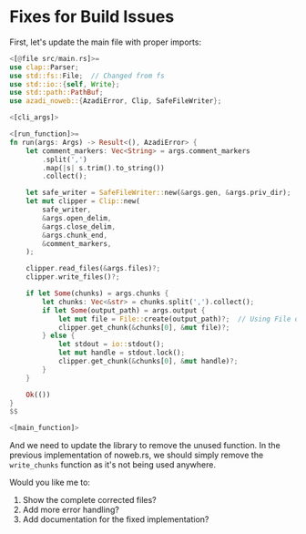 # Fixes for Build Issues

First, let's update the main file with proper imports:

````rust
<[@file src/main.rs]>=
use clap::Parser;
use std::fs::File;  // Changed from fs
use std::io::{self, Write};
use std::path::PathBuf;
use azadi_noweb::{AzadiError, Clip, SafeFileWriter};

<[cli_args]>

<[run_function]>=
fn run(args: Args) -> Result<(), AzadiError> {
    let comment_markers: Vec<String> = args.comment_markers
        .split(',')
        .map(|s| s.trim().to_string())
        .collect();

    let safe_writer = SafeFileWriter::new(&args.gen, &args.priv_dir);
    let mut clipper = Clip::new(
        safe_writer,
        &args.open_delim,
        &args.close_delim,
        &args.chunk_end,
        &comment_markers,
    );

    clipper.read_files(&args.files)?;
    clipper.write_files()?;

    if let Some(chunks) = args.chunks {
        let chunks: Vec<&str> = chunks.split(',').collect();
        if let Some(output_path) = args.output {
            let mut file = File::create(output_path)?;  // Using File directly
            clipper.get_chunk(&chunks[0], &mut file)?;
        } else {
            let stdout = io::stdout();
            let mut handle = stdout.lock();
            clipper.get_chunk(&chunks[0], &mut handle)?;
        }
    }

    Ok(())
}
$$

<[main_function]>
````

And we need to update the library to remove the unused function. In the previous implementation of noweb.rs, we should simply remove the `write_chunks` function as it's not being used anywhere.

Would you like me to:
1. Show the complete corrected files?
2. Add more error handling?
3. Add documentation for the fixed implementation?